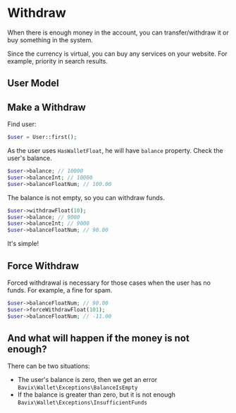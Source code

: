 # Withdraw

When there is enough money in the account, you can transfer/withdraw 
it or buy something in the system.

Since the currency is virtual, you can buy any services on your website. 
For example, priority in search results.

## User Model

<!--@include: _include/models/user_simple_float.md -->

## Make a Withdraw

Find user:

```php
$user = User::first(); 
```

As the user uses `HasWalletFloat`, he will have `balance` property. 
Check the user's balance.

```php
$user->balance; // 10000
$user->balanceInt; // 10000
$user->balanceFloatNum; // 100.00
```

The balance is not empty, so you can withdraw funds.

```php
$user->withdrawFloat(10); 
$user->balance; // 9000
$user->balanceInt; // 9000
$user->balanceFloatNum; // 90.00
```

It's simple!

## Force Withdraw

Forced withdrawal is necessary for those cases when 
the user has no funds. For example, a fine for spam.

```php
$user->balanceFloatNum; // 90.00
$user->forceWithdrawFloat(101);
$user->balanceFloatNum; // -11.00
```

## And what will happen if the money is not enough?

There can be two situations:

- The user's balance is zero, then we get an error
`Bavix\Wallet\Exceptions\BalanceIsEmpty`
- If the balance is greater than zero, but it is not enough
`Bavix\Wallet\Exceptions\InsufficientFunds`
